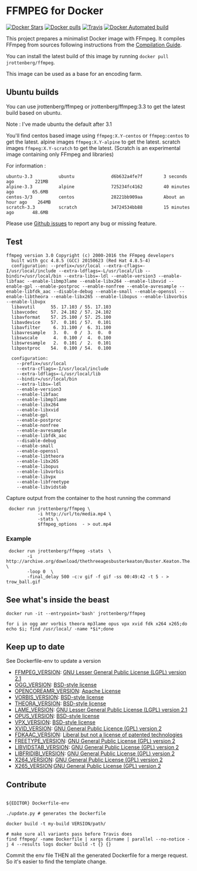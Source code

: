 FFMPEG for Docker
==================

 [![Docker Stars](https://img.shields.io/docker/stars/jrottenberg/ffmpeg.svg?style=plastic)](https://registry.hub.docker.com/v2/repositories/jrottenberg/ffmpeg/stars/count/) [![Docker pulls](https://img.shields.io/docker/pulls/jrottenberg/ffmpeg.svg?style=plastic)](https://registry.hub.docker.com/v2/repositories/jrottenberg/ffmpeg/)
[![Travis](https://img.shields.io/travis/jrottenberg/ffmpeg/master.svg?maxAge=300?style=plastic)](https://travis-ci.org/jrottenberg/ffmpeg)
[![Docker Automated build](https://img.shields.io/docker/automated/jrottenberg/ffmpeg.svg?maxAge=2592000?style=plastic)](https://github.com/jrottenberg/ffmpeg/)

This project prepares a minimalist Docker image with FFmpeg. It compiles FFmpeg from sources following instructions from the [Compilation Guide](https://trac.ffmpeg.org/wiki/CompilationGuide).

You can install the latest build of this image by running `docker pull jrottenberg/ffmpeg`.

This image can be used as a base for an encoding farm.

Ubuntu builds
--------------

You can use jrottenberg/ffmpeg or jrottenberg/ffmpeg:3.3
to get the latest build based on ubuntu.

Note : I've made ubuntu the default after 3.1

You'll find centos based image using `ffmpeg:X.Y-centos` or `ffmpeg:centos` to get the latest.
alpine images  `ffmpeg:X.Y-alpine` to get the latest.
scratch images `ffmpeg:X.Y-scratch` to get the latest. (Scratch is an experimental image containing only FFmpeg and libraries)

For information :
```
ubuntu-3.3          ubuntu              d6b632a4fe7f        3 seconds ago        221MB
alpine-3.3          alpine              725234fc4162        40 minutes ago       65.6MB
centos-3/3          centos              28221bb909aa        About an hour ago    264MB
scratch-3.3         scratch             34724534bb88        15 minutes ago       48.6MB

```


Please use [Github issues](https://github.com/jrottenberg/ffmpeg/issues/new) to report any bug or missing feature.

Test
----

```
ffmpeg version 3.0 Copyright (c) 2000-2016 the FFmpeg developers
  built with gcc 4.8.5 (GCC) 20150623 (Red Hat 4.8.5-4)
  configuration: --prefix=/usr/local --extra-cflags=-I/usr/local/include --extra-ldflags=-L/usr/local/lib --bindir=/usr/local/bin --extra-libs=-ldl --enable-version3 --enable-libfaac --enable-libmp3lame --enable-libx264 --enable-libxvid --enable-gpl --enable-postproc --enable-nonfree --enable-avresample --enable-libfdk_aac --disable-debug --enable-small --enable-openssl --enable-libtheora --enable-libx265 --enable-libopus --enable-libvorbis --enable-libvpx
  libavutil      55. 17.103 / 55. 17.103
  libavcodec     57. 24.102 / 57. 24.102
  libavformat    57. 25.100 / 57. 25.100
  libavdevice    57.  0.101 / 57.  0.101
  libavfilter     6. 31.100 /  6. 31.100
  libavresample   3.  0.  0 /  3.  0.  0
  libswscale      4.  0.100 /  4.  0.100
  libswresample   2.  0.101 /  2.  0.101
  libpostproc    54.  0.100 / 54.  0.100

  configuration:
    --prefix=/usr/local
    --extra-cflags=-I/usr/local/include
    --extra-ldflags=-L/usr/local/lib
    --bindir=/usr/local/bin
    --extra-libs=-ldl
    --enable-version3
    --enable-libfaac
    --enable-libmp3lame
    --enable-libx264
    --enable-libxvid
    --enable-gpl
    --enable-postproc
    --enable-nonfree
    --enable-avresample
    --enable-libfdk_aac
    --disable-debug
    --enable-small
    --enable-openssl
    --enable-libtheora
    --enable-libx265
    --enable-libopus
    --enable-libvorbis
    --enable-libvpx
    --enable-libfreetype
    --enable-libvidstab
```

Capture output from the container to the host running the command

```
 docker run jrottenberg/ffmpeg \
            -i http://url/to/media.mp4 \
            -stats \
            $ffmpeg_options  - > out.mp4
```

### Example

```
 docker run jrottenberg/ffmpeg -stats  \
        -i http://archive.org/download/thethreeagesbusterkeaton/Buster.Keaton.The.Three.Ages.ogv \
        -loop 0  \
        -final_delay 500 -c:v gif -f gif -ss 00:49:42 -t 5 - > trow_ball.gif
```

See what's inside the beast
---------------------------

```
docker run -it --entrypoint='bash' jrottenberg/ffmpeg

for i in ogg amr vorbis theora mp3lame opus vpx xvid fdk x264 x265;do echo $i; find /usr/local/ -name *$i*;done
```

Keep up to date
---------------

See Dockerfile-env to update a version

- [FFMPEG_VERSION](http://ffmpeg.org/releases/): [GNU Lesser General Public License (LGPL) version 2.1](https://ffmpeg.org/legal.html)
- [OGG_VERSION](https://xiph.org/downloads/): [BSD-style license](https://git.xiph.org/?p=mirrors/ogg.git;a=blob_plain;f=COPYING;hb=HEAD)
- [OPENCOREAMR_VERSION](https://sourceforge.net/projects/opencore-amr/files/opencore-amr/): [Apache License](https://sourceforge.net/p/opencore-amr/code/ci/master/tree/LICENSE)
- [VORBIS_VERSION](https://xiph.org/downloads/): [BSD-style license](https://git.xiph.org/?p=mirrors/vorbis.git;a=blob_plain;f=COPYING;hb=HEAD)
- [THEORA_VERSION](https://xiph.org/downloads/): [BSD-style license](https://git.xiph.org/?p=mirrors/theora.git;a=blob_plain;f=COPYING;hb=HEAD)
- [LAME_VERSION](http://lame.sourceforge.net/download.php): [GNU Lesser General Public License (LGPL) version 2.1](http://lame.cvs.sourceforge.net/viewvc/lame/lame/LICENSE?revision=1.9)
- [OPUS_VERSION](https://www.opus-codec.org/downloads/): [BSD-style license](https://www.opus-codec.org/license/)
- [VPX_VERSION](https://github.com/webmproject/libvpx/releases): [BSD-style license](https://github.com/webmproject/libvpx/blob/master/LICENSE)
- [XVID_VERSION](https://labs.xvid.com/source/): [GNU General Public Licence (GPL) version 2](http://websvn.xvid.org/cvs/viewvc.cgi/trunk/xvidcore/LICENSE?revision=851)
- [FDKAAC_VERSION](https://github.com/mstorsjo/fdk-aac/releases): [Liberal but not a license of patented technologies](https://github.com/mstorsjo/fdk-aac/blob/master/NOTICE)
- [FREETYPE_VERSION](http://download.savannah.gnu.org/releases/freetype/): [GNU General Public License (GPL) version 2](https://www.freetype.org/license.html)
- [LIBVIDSTAB_VERSION](https://github.com/georgmartius/vid.stab/releases): [GNU General Public License (GPL) version 2](https://github.com/georgmartius/vid.stab/blob/master/LICENSE)
- [LIBFRIDIBI_VERSION](https://www.fribidi.org/): [GNU General Public License (GPL) version 2](https://cgit.freedesktop.org/fribidi/fribidi/plain/COPYING)
- [X264_VERSION](http://www.videolan.org/developers/x264.html): [GNU General Public License (GPL) version 2](https://git.videolan.org/?p=x264.git;a=blob_plain;f=COPYING;hb=HEAD)
- [X265_VERSION](https://bitbucket.org/multicoreware/x265/downloads/):[GNU General Public License (GPL) version 2](https://bitbucket.org/multicoreware/x265/raw/f8ae7afc1f61ed0db3b2f23f5d581706fe6ed677/COPYING)


Contribute
-----------


```

${EDITOR} Dockerfile-env

./update.py # generates the Dockerfile

docker build -t my-build VERSION/path/

# make sure all variants pass before Travis does
find ffmpeg/ -name Dockerfile | xargs dirname | parallel --no-notice -j 4 --results logs docker build -t {} {}
```


Commit the env file THEN all the generated Dockerfile for a merge request. So it's easier to find the template change.
